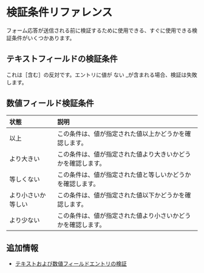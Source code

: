 # 検証条件リファレンス

フォーム応答が送信される前に検証するために使用できる、すぐに使用できる検証条件がいくつかあります。

## テキストフィールドの検証条件

これは［含む］の反対です。エントリに値が</em> ない _が含まれる場合、検証は失敗します。</td> </tr> 

</tbody> </table> 



## 数値フィールド検証条件

| 状態        | 説明                             |
| :--- | :--- |
| 以上        | この条件は、値が指定された値以上かどうかを確認します。    |
| より大きい     | この条件は、値が指定された値より大きいかどうかを確認します。 |
| 等しくない     | この条件は、値が指定された値と等しいかどうかを確認します。  |
| より小さいか等しい | この条件は、値が指定された値以下かどうかを確認します。    |
| より少ない     | この条件は、値が指定された値より小さいかどうかを確認します。 |




## 追加情報

* [テキストおよび数値フィールドエントリの検証](./validating-text-and-numeric-field-entries.md)
